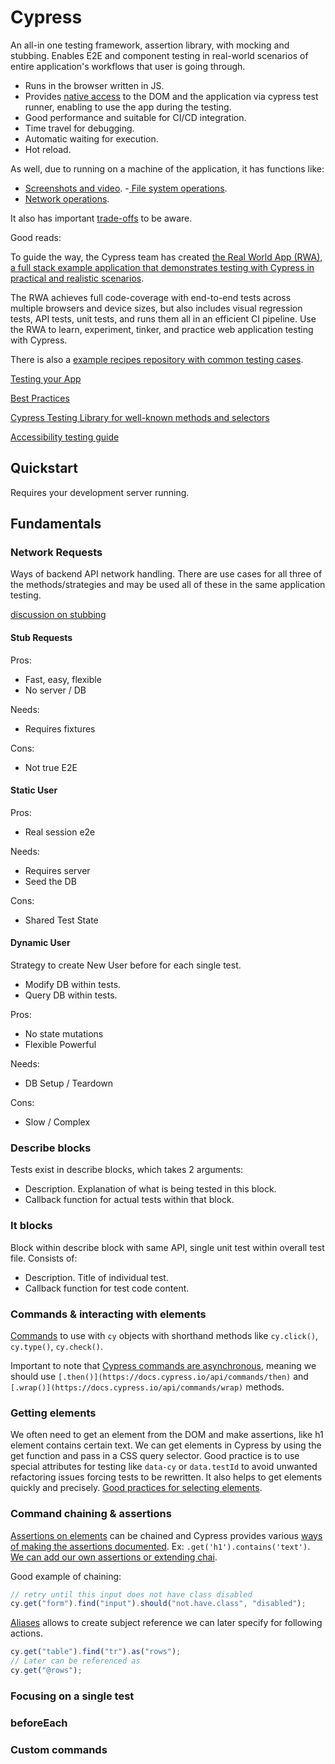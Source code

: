 # Cypress

An all-in one testing framework, assertion library, with mocking and stubbing. Enables E2E and component testing in real-world scenarios of entire application's workflows that user is going through.

- Runs in the browser written in JS.
- Provides [native access](https://docs.cypress.io/app/get-started/why-cypress#Native-access) to the DOM and the application via cypress test runner, enabling to use the app during the testing.
- Good performance and suitable for CI/CD integration.
- Time travel for debugging.
- Automatic waiting for execution.
- Hot reload.

As well, due to running on a machine of the application, it has functions like:

- [Screenshots and video](https://docs.cypress.io/app/guides/screenshots-and-videos). -[ File system operations](https://docs.cypress.io/api/commands/exec).
- [Network operations](https://docs.cypress.io/api/commands/request).

It also has important [trade-offs](https://docs.cypress.io/app/references/trade-offs) to be aware.

Good reads:

To guide the way, the Cypress team has created [the Real World App (RWA), a full stack example application that demonstrates testing with Cypress in practical and realistic scenarios](https://github.com/av3000/cypress-realworld-app).

The RWA achieves full code-coverage with end-to-end tests across multiple browsers and device sizes, but also includes visual regression tests, API tests, unit tests, and runs them all in an efficient CI pipeline. Use the RWA to learn, experiment, tinker, and practice web application testing with Cypress.

There is also a [example recipes repository with common testing cases](https://github.com/av3000/cypress-example-recipes).

[Testing your App](https://docs.cypress.io/app/end-to-end-testing/testing-your-app)

[Best Practices](https://docs.cypress.io/app/core-concepts/best-practices)

[Cypress Testing Library for well-known methods and selectors](https://testing-library.com/docs/cypress-testing-library/intro/)

[Accessibility testing guide](https://docs.cypress.io/app/guides/accessibility-testing)

## Quickstart

Requires your development server running.

## Fundamentals

### Network Requests

Ways of backend API network handling. There are use cases for all three of the methods/strategies and may be used all of these in the same application testing.

[discussion on stubbing](https://www.reddit.com/r/softwaretesting/comments/rvxuo3/stubbing_every_single_network_request_in_ui/)

#### Stub Requests

Pros:

- Fast, easy, flexible
- No server / DB

Needs:

- Requires fixtures

Cons:

- Not true E2E

#### Static User

Pros:

- Real session e2e

Needs:

- Requires server
- Seed the DB

Cons:

- Shared Test State

#### Dynamic User

Strategy to create New User before for each single test.

- Modify DB within tests.
- Query DB within tests.

Pros:

- No state mutations
- Flexible Powerful

Needs:

- DB Setup / Teardown

Cons:

- Slow / Complex

### Describe blocks

Tests exist in describe blocks, which takes 2 arguments:

- Description. Explanation of what is being tested in this block.
- Callback function for actual tests within that block.

### It blocks

Block within describe block with same API, single unit test within overall test file. Consists of:

- Description. Title of individual test.
- Callback function for test code content.

### Commands & interacting with elements

[Commands](https://docs.cypress.io/api/table-of-contents#Commands) to use with `cy` objects with shorthand methods like `cy.click()`, `cy.type()`, `cy.check()`.

Important to note that [Cypress commands are asynchronous](https://docs.cypress.io/app/core-concepts/introduction-to-cypress#Commands-Are-Asynchronous), meaning we should use `[.then()](https://docs.cypress.io/api/commands/then)` and `[.wrap()](https://docs.cypress.io/api/commands/wrap)` methods.

### Getting elements

We often need to get an element from the DOM and make assertions, like h1 element contains certain text. We can get elements in Cypress by using the get function and pass in a CSS query selector. Good practice is to use special attributes for testing like `data-cy` or `data.testId` to avoid unwanted refactoring issues forcing tests to be rewritten. It also helps to get elements quickly and precisely.
[Good practices for selecting elements](https://docs.cypress.io/app/core-concepts/best-practices#Selecting-Elements).

### Command chaining & assertions

[Assertions on elements](https://docs.cypress.io/app/references/assertions) can be chained and Cypress provides various [ways of making the assertions documented](https://docs.cypress.io/app/references/assertions#Chai). Ex: `.get('h1').contains('text')`.
[We can add our own assertions or extending chai](https://github.com/cypress-io/cypress-example-recipes/tree/master/examples/extending-cypress__chai-assertions).

Good example of chaining:

```js
// retry until this input does not have class disabled
cy.get("form").find("input").should("not.have.class", "disabled");
```

[Aliases](https://docs.cypress.io/app/core-concepts/introduction-to-cypress#Using-Aliases-to-Refer-to-Previous-Subjects) allows to create subject reference we can later specify for following actions.

```js
cy.get("table").find("tr").as("rows");
// Later can be referenced as
cy.get("@rows");
```

### Focusing on a single test

### beforeEach

### Custom commands
